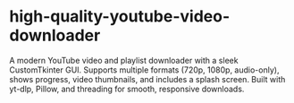 # high-quality-youtube-video-downloader
A modern YouTube video and playlist downloader with a sleek CustomTkinter GUI. Supports multiple formats (720p, 1080p, audio-only), shows progress, video thumbnails, and includes a splash screen. Built with yt-dlp, Pillow, and threading for smooth, responsive downloads.
